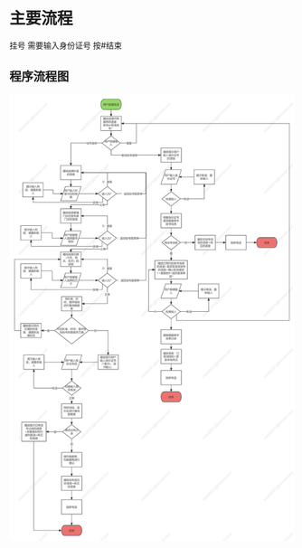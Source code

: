 # 主要流程  

挂号 需要输入身份证号 按#结束  

## 程序流程图

![这是图片](/imgs/%E8%87%AA%E5%8A%A9%E7%94%B5%E8%AF%9D%E9%97%A8%E8%AF%8A%E6%8C%82%E5%8F%B7%E7%B3%BB%E7%BB%9F%E6%B5%81%E7%A8%8B%E5%9B%BEv0.0.1.jpg "")
